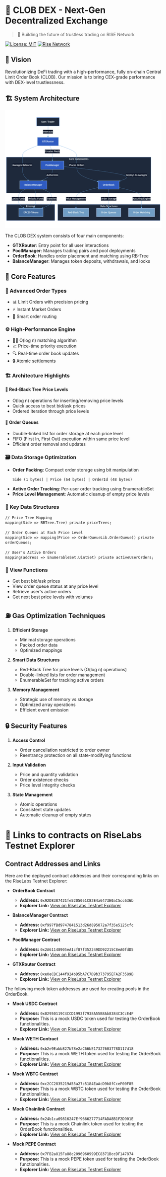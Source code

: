 # 🚀 CLOB DEX - Next-Gen Decentralized Exchange

> 💫 Building the future of trustless trading on RISE Network

[![License: MIT](https://img.shields.io/badge/License-MIT-yellow.svg)](https://opensource.org/licenses/MIT)
[![Rise Network](https://img.shields.io/badge/Network-RISE-blue)](https://www.riselabs.xyz)

## 🌟 Vision

Revolutionizing DeFi trading with a high-performance, fully on-chain Central Limit Order Book (CLOB). Our mission is to bring CEX-grade performance with DEX-level trustlessness.

## 🏗️ System Architecture

![CLOB DEX Architecture](diagram.png)

The CLOB DEX system consists of four main components:
- **GTXRouter**: Entry point for all user interactions
- **PoolManager**: Manages trading pairs and pool deployments
- **OrderBook**: Handles order placement and matching using RB-Tree
- **BalanceManager**: Manages token deposits, withdrawals, and locks

## 💎 Core Features

### 🔄 Advanced Order Types
- 📊 Limit Orders with precision pricing
- ⚡ Instant Market Orders
- 🎯 Smart order routing

### ⚙️ High-Performance Engine
- 🏃‍♂️ O(log n) matching algorithm
- 📈 Price-time priority execution
- 🔍 Real-time order book updates
- 🔒 Atomic settlements

### 🏗️ Architecture Highlights

#### 🌳 Red-Black Tree Price Levels
- O(log n) operations for inserting/removing price levels
- Quick access to best bid/ask prices
- Ordered iteration through price levels

#### 📜 Order Queues
- Double-linked list for order storage at each price level
- FIFO (First In, First Out) execution within same price level
- Efficient order removal and updates

### 🗃️ Data Storage Optimization
- **Order Packing**: Compact order storage using bit manipulation
  ```solidity
  Side (1 bytes) | Price (64 bytes) | OrderId (48 bytes)
  ```
- **Active Order Tracking**: Per-user order tracking using EnumerableSet
- **Price Level Management**: Automatic cleanup of empty price levels

### 🔑 Key Data Structures

```solidity
// Price Tree Mapping
mapping(Side => RBTree.Tree) private priceTrees;

// Order Queues at Each Price Level
mapping(Side => mapping(Price => OrderQueueLib.OrderQueue)) private orderQueues;

// User's Active Orders
mapping(address => EnumerableSet.UintSet) private activeUserOrders;
```

### 👀 View Functions
- Get best bid/ask prices
- View order queue status at any price level
- Retrieve user's active orders
- Get next best price levels with volumes

## ⛽ Gas Optimization Techniques

1. **Efficient Storage**
   - Minimal storage operations
   - Packed order data
   - Optimized mappings

2. **Smart Data Structures**
   - Red-Black Tree for price levels (O(log n) operations)
   - Double-linked lists for order management
   - EnumerableSet for tracking active orders

3. **Memory Management**
   - Strategic use of memory vs storage
   - Optimized array operations
   - Efficient event emission

## 🔒 Security Features

1. **Access Control**
   - Order cancellation restricted to order owner
   - Reentrancy protection on all state-modifying functions

2. **Input Validation**
   - Price and quantity validation
   - Order existence checks
   - Price level integrity checks

3. **State Management**
   - Atomic operations
   - Consistent state updates
   - Automatic cleanup of empty states

# 🔗 Links to contracts on RiseLabs Testnet Explorer

## Contract Addresses and Links

Here are the deployed contract addresses and their corresponding links on the RiseLabs Testnet Explorer:

- **OrderBook Contract**
  - **Address:** `0x92D8387421fe5205051C82E4a6473E0aC5cc636b`
  - **Explorer Link:** [View on RiseLabs Testnet Explorer](https://testnet-explorer.riselabs.xyz/address/0x92D8387421fe5205051C82E4a6473E0aC5cc636b)

- **BalanceManager Contract**
  - **Address:** `0xf997fBd9747841513d26d895072a7f35e5125cfc`
  - **Explorer Link:** [View on RiseLabs Testnet Explorer](https://testnet-explorer.riselabs.xyz/address/0xf997fBd9747841513d26d895072a7f35e5125cfc)

- **PoolManager Contract**
  - **Address:** `0x2A61148905eA1cf87f352249DD92215C8eA0fdD5`
  - **Explorer Link:** [View on RiseLabs Testnet Explorer](https://testnet-explorer.riselabs.xyz/address/0x2A61148905eA1cf87f352249DD92215C8eA0fdD5)

- **GTXRouter Contract**
  - **Address:** `0xe0eCBC144f924bD5bA7C7D9b373795EFA2F3589B`
  - **Explorer Link:** [View on RiseLabs Testnet Explorer](https://testnet-explorer.riselabs.xyz/address/0xe0eCBC144f924bD5bA7C7D9b373795EFA2F3589B)

The following mock token addresses are used for creating pools in the OrderBook.

- **Mock USDC Contract**
  - **Address:** `0x02950119C4CCD1993f7938A55B8Ab8384C3CcE4F`
  - **Purpose:** This is a mock USDC token used for testing the OrderBook functionalities.
  - **Explorer Link:** [View on RiseLabs Testnet Explorer](https://testnet-explorer.riselabs.xyz/address/0x02950119C4CCD1993f7938A55B8Ab8384C3CcE4F)

- **Mock WETH Contract**
  - **Address:** `0xb2e9Eabb827b78e2aC66bE17327603778D117d18`
  - **Purpose:** This is a mock WETH token used for testing the OrderBook functionalities.
  - **Explorer Link:** [View on RiseLabs Testnet Explorer](https://testnet-explorer.riselabs.xyz/address/0xb2e9Eabb827b78e2aC66bE17327603778D117d18)

- **Mock WBTC Contract**
  - **Address:** `0xc2CC2835219A55a27c5184EaAcD9b8fCceF00F85`
  - **Purpose:** This is a mock WBTC token used for testing the OrderBook functionalities.
  - **Explorer Link:** [View on RiseLabs Testnet Explorer](https://testnet-explorer.riselabs.xyz/address/0xc2CC2835219A55a27c5184EaAcD9b8fCceF00F85)

- **Mock Chainlink Contract**
  - **Address:** `0x24b1ca69816247Ef9666277714FADA8B1F2D901E`
  - **Purpose:** This is a mock Chainlink token used for testing the OrderBook functionalities.
  - **Explorer Link:** [View on RiseLabs Testnet Explorer](https://testnet-explorer.riselabs.xyz/address/0x24b1ca69816247Ef9666277714FADA8B1F2D901E)

- **Mock PEPE Contract**
  - **Address:** `0x7FB2a815Fa88c2096960999EC8371BccDF147874`
  - **Purpose:** This is a mock PEPE token used for testing the OrderBook functionalities.
  - **Explorer Link:** [View on RiseLabs Testnet Explorer](https://testnet-explorer.riselabs.xyz/address/0x7FB2a815Fa88c2096960999EC8371BccDF147874)
